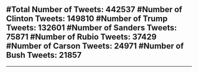 #Total Number of Tweets: 442537 
#Number of Clinton Tweets: 149810
#Number of Trump Tweets: 132601
#Number of Sanders Tweets: 75871
#Number of Rubio Tweets: 37429
#Number of Carson Tweets: 24971
#Number of Bush Tweets: 21857
---
---
